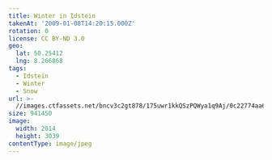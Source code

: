 ```yaml
---
title: Winter in Idstein
takenAt: '2009-01-08T14:20:15.000Z'
rotation: 0
license: CC BY-ND 3.0
geo:
  lat: 50.25412
  lng: 8.266868
tags:
  - Idstein
  - Winter
  - Snow
url: >-
  //images.ctfassets.net/bncv3c2gt878/175uwr1kkQSzPQWya1q9Aj/0c22774aa61ca91b476f9496d1c5d077/winter-in-idstein_4343898062_o
size: 941450
image:
  width: 2014
  height: 3039
contentType: image/jpeg
---
```


